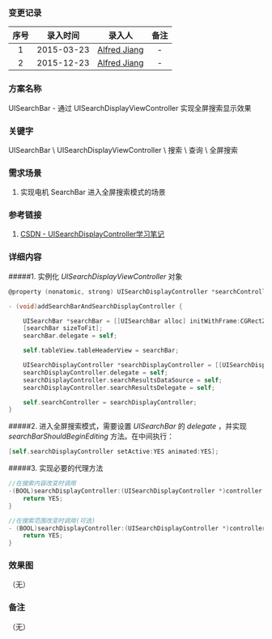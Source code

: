 ### 变更记录

| 序号 | 录入时间 | 录入人 | 备注 |
|:--------:|:--------:|:--------:|:--------:|
| 1 | 2015-03-23 | [Alfred Jiang](https://github.com/viktyz) | - |
| 2 | 2015-12-23 | [Alfred Jiang](https://github.com/viktyz) | - |

### 方案名称

UISearchBar - 通过 UISearchDisplayViewController 实现全屏搜索显示效果

### 关键字

UISearchBar \ UISearchDisplayViewController \ 搜索 \ 查询 \ 全屏搜索

### 需求场景

1. 实现电机 SearchBar 进入全屏搜索模式的场景

### 参考链接

1. [CSDN - UISearchDisplayController学习笔记](http://blog.csdn.net/zhaoxy_thu/article/details/14214591)

### 详细内容

#####1. 实例化 *UISearchDisplayViewController* 对象
```objectivec
@property (nonatomic, strong) UISearchDisplayController *searchController;

- (void)addSearchBarAndSearchDisplayController {

    UISearchBar *searchBar = [[UISearchBar alloc] initWithFrame:CGRectZero];
    [searchBar sizeToFit];
    searchBar.delegate = self;

    self.tableView.tableHeaderView = searchBar;

    UISearchDisplayController *searchDisplayController = [[UISearchDisplayController alloc] initWithSearchBar:searchBar contentsController:self];
    searchDisplayController.delegate = self;
    searchDisplayController.searchResultsDataSource = self;
    searchDisplayController.searchResultsDelegate = self;

    self.searchController = searchDisplayController;
}
```

#####2. 进入全屏搜索模式，需要设置 *UISearchBar* 的 *delegate* ，并实现 *searchBarShouldBeginEditing* 方法。在中间执行：
```objectivec
[self.searchDisplayController setActive:YES animated:YES];
```

#####3. 实现必要的代理方法
```objectivec
//在搜索内容改变时调用
-(BOOL)searchDisplayController:(UISearchDisplayController *)controller shouldReloadTableForSearchString:(NSString *)searchString {
    return YES;
}

//在搜索范围改变时调用(可选)
- (BOOL)searchDisplayController:(UISearchDisplayController *)controller shouldReloadTableForSearchScope:(NSInteger)searchOption {
    return YES;
}
```

### 效果图
（无）

### 备注
（无）
